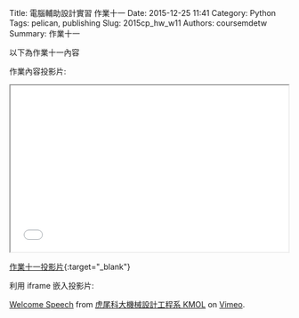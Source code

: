 Title: 電腦輔助設計實習 作業十一
Date: 2015-12-25 11:41
Category: Python
Tags: pelican, publishing
Slug: 2015cp_hw_w11
Authors: coursemdetw
Summary: 作業十一


以下為作業十一內容

作業內容投影片:

<iframe src=" cadp_w11_simplest.html" width="500" height="300"></iframe>

[作業十一投影片](simplest7.html){:target="_blank"}

利用 iframe 嵌入投影片:


<p><a href="https://vimeo.com/user44938638">Welcome Speech</a> from <a href="https://vimeo.com/user24079973">虎尾科大機械設計工程系 KMOL</a> on <a href="https://vimeo.com">Vimeo</a>.</p>
